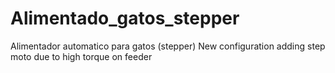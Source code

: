 # Alimentado_gatos_stepper
Alimentador automatico para gatos (stepper)
New configuration adding step moto due to high torque on feeder
